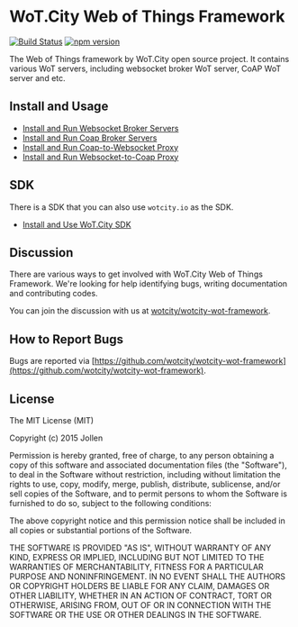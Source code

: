 # WoT.City Web of Things Framework

[![Build Status](https://travis-ci.org/wotcity/wotcity-wot-framework.svg?branch=master)](https://travis-ci.org/wotcity/wotcity-wot-framework)
[![npm version](https://img.shields.io/npm/v/wotcity.io.svg)](https://github.com/wotcity/wotcity-wot-framework)

The Web of Things framework by WoT.City open source project. It contains various WoT servers, including websocket broker WoT server, CoAP WoT server and etc. 

## Install and Usage

* [Install and Run Websocket Broker Servers](docs/WebSocketBroker.md)
* [Install and Run Coap Broker Servers](docs/CoapBroker.md)
* [Install and Run Coap-to-Websocket Proxy](docs/CoapToWebsocketProxy.md)
* [Install and Run Websocket-to-Coap Proxy](docs/WebsocketToCoapProxy.md)

## SDK

There is a SDK that you can also use ```wotcity.io``` as the SDK.

* [Install and Use WoT.City SDK](https://github.com/wotcity/wotcity-wot-framework/wiki/Use-the-wotcity.io-SDK)

## Discussion

There are various ways to get involved with WoT.City Web of Things Framework. We're looking for help identifying bugs, writing documentation and contributing codes.

You can join the discussion with us at [wotcity/wotcity-wot-framework](https://gitter.im/wotcity/wotcity-wot-framework?utm_source=badge&utm_medium=badge&utm_campaign=pr-badge&utm_content=badge).

## How to Report Bugs

Bugs are reported via [https://github.com/wotcity/wotcity-wot-framework](https://github.com/wotcity/wotcity-wot-framework).

## License

The MIT License (MIT)

Copyright (c) 2015 Jollen

Permission is hereby granted, free of charge, to any person obtaining a copy
of this software and associated documentation files (the "Software"), to deal
in the Software without restriction, including without limitation the rights
to use, copy, modify, merge, publish, distribute, sublicense, and/or sell
copies of the Software, and to permit persons to whom the Software is
furnished to do so, subject to the following conditions:

The above copyright notice and this permission notice shall be included in
all copies or substantial portions of the Software.

THE SOFTWARE IS PROVIDED "AS IS", WITHOUT WARRANTY OF ANY KIND, EXPRESS OR
IMPLIED, INCLUDING BUT NOT LIMITED TO THE WARRANTIES OF MERCHANTABILITY,
FITNESS FOR A PARTICULAR PURPOSE AND NONINFRINGEMENT. IN NO EVENT SHALL THE
AUTHORS OR COPYRIGHT HOLDERS BE LIABLE FOR ANY CLAIM, DAMAGES OR OTHER
LIABILITY, WHETHER IN AN ACTION OF CONTRACT, TORT OR OTHERWISE, ARISING FROM,
OUT OF OR IN CONNECTION WITH THE SOFTWARE OR THE USE OR OTHER DEALINGS IN
THE SOFTWARE.
